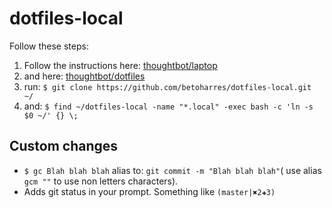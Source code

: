 dotfiles-local
==============

Follow these steps: <br />
1. Follow the instructions here: [thoughtbot/laptop](https://github.com/thoughtbot/laptop)<br />
2. and here: [thoughtbot/dotfiles](https://github.com/thoughtbot/dotfiles)<br />
3. run: ``$ git clone https://github.com/betoharres/dotfiles-local.git ~/``<br />
4. and: ``$ find ~/dotfiles-local -name "*.local" -exec bash -c 'ln -s $0 ~/' {} \;``<br />

## Custom changes
* ``$ gc Blah blah blah`` alias to: ``git commit -m "Blah blah blah"``( use
alias ``gcm ""`` to use non letters characters).
* Adds git status in your prompt. Something like ``(master|✖2✚3)``
